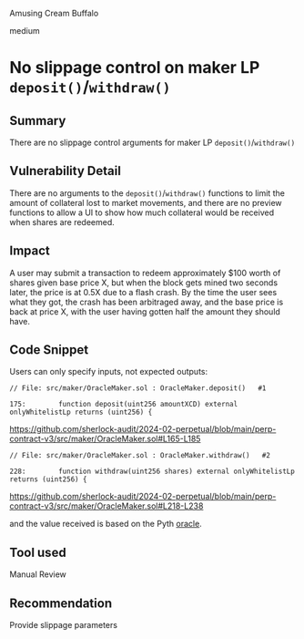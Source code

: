 Amusing Cream Buffalo

medium

# No slippage control on maker LP `deposit()`/`withdraw()`

## Summary

There are no slippage control arguments for maker LP `deposit()`/`withdraw()`


## Vulnerability Detail

There are no arguments to the `deposit()`/`withdraw()` functions to limit the amount of collateral lost to market movements, and there are no preview functions to allow a UI to show how much collateral would be received when shares are redeemed.


## Impact

A user may submit a transaction to redeem approximately $100 worth of shares given base price X, but when the block gets mined two seconds later, the price is at 0.5X due to a flash crash. By the time the user sees what they got, the crash has been arbitraged away, and the base price is back at price X, with the user having gotten half the amount they should have.


## Code Snippet

Users can only specify inputs, not expected outputs:
```solidity
// File: src/maker/OracleMaker.sol : OracleMaker.deposit()   #1

175:        function deposit(uint256 amountXCD) external onlyWhitelistLp returns (uint256) {
```
https://github.com/sherlock-audit/2024-02-perpetual/blob/main/perp-contract-v3/src/maker/OracleMaker.sol#L165-L185

```solidity
// File: src/maker/OracleMaker.sol : OracleMaker.withdraw()   #2

228:        function withdraw(uint256 shares) external onlyWhitelistLp returns (uint256) {
```
https://github.com/sherlock-audit/2024-02-perpetual/blob/main/perp-contract-v3/src/maker/OracleMaker.sol#L218-L238

and the value received is based on the Pyth [oracle](https://github.com/sherlock-audit/2024-02-perpetual/blob/main/perp-contract-v3/src/maker/OracleMaker.sol#L439-L443).


## Tool used

Manual Review


## Recommendation

Provide slippage parameters